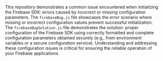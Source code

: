 This repository demonstrates a common issue encountered when initializing the Firebase SDK: errors caused by incorrect or missing configuration parameters. The `firebaseBug.js` file showcases the error scenario where missing or incorrect configuration values prevent successful initialization. The `firebaseBugSolution.js` file demonstrates the solution: proper configuration of the Firebase SDK using correctly formatted and complete configuration parameters obtained securely (e.g., from environment variables or a secure configuration service).  Understanding and addressing these configuration issues is critical for ensuring the reliable operation of your Firebase applications.